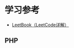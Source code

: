 # 学习参考
* [LeetBook（LeetCode详解）][leetbook]

## PHP





[leetbook]: https://www.gitbook.com/book/hk029/leetbook/details